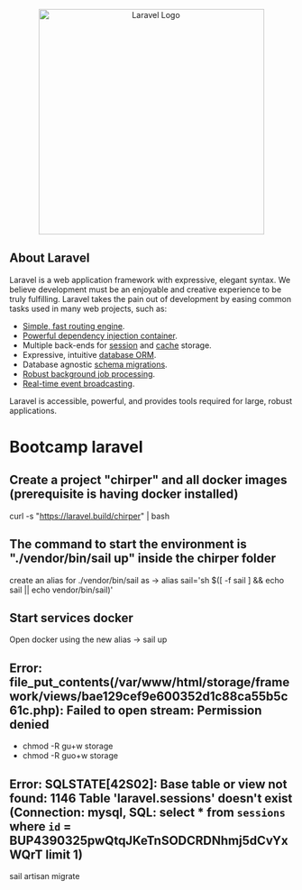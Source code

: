 <p align="center"><a href="https://laravel.com" target="_blank"><img src="https://raw.githubusercontent.com/laravel/art/master/logo-lockup/5%20SVG/2%20CMYK/1%20Full%20Color/laravel-logolockup-cmyk-red.svg" width="400" alt="Laravel Logo"></a></p>

## About Laravel

Laravel is a web application framework with expressive, elegant syntax. We believe development must be an enjoyable and creative experience to be truly fulfilling. Laravel takes the pain out of development by easing common tasks used in many web projects, such as:

- [Simple, fast routing engine](https://laravel.com/docs/routing).
- [Powerful dependency injection container](https://laravel.com/docs/container).
- Multiple back-ends for [session](https://laravel.com/docs/session) and [cache](https://laravel.com/docs/cache) storage.
- Expressive, intuitive [database ORM](https://laravel.com/docs/eloquent).
- Database agnostic [schema migrations](https://laravel.com/docs/migrations).
- [Robust background job processing](https://laravel.com/docs/queues).
- [Real-time event broadcasting](https://laravel.com/docs/broadcasting).

Laravel is accessible, powerful, and provides tools required for large, robust applications.

# Bootcamp laravel

## Create a project "chirper" and all docker images (prerequisite is having docker installed)
curl -s "https://laravel.build/chirper" | bash

## The command to start the environment is "./vendor/bin/sail up" inside the chirper folder
create an alias for ./vendor/bin/sail as ->  alias sail='sh $([ -f sail ] && echo sail || echo vendor/bin/sail)'

## Start services docker
Open docker using the new alias -> sail up

## Error: file_put_contents(/var/www/html/storage/framework/views/bae129cef9e600352d1c88ca55b5c61c.php): Failed to open stream: Permission denied
- chmod -R gu+w storage
- chmod -R guo+w storage

## Error: SQLSTATE[42S02]: Base table or view not found: 1146 Table 'laravel.sessions' doesn't exist (Connection: mysql, SQL: select * from `sessions` where `id` = BUP4390325pwQtqJKeTnSODCRDNhmj5dCvYxWQrT limit 1)
sail artisan migrate




